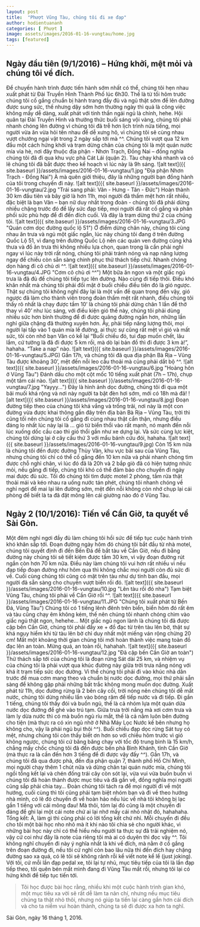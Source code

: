 ```yaml
---
layout: post
title:  "Phượt Vũng Tàu, chúng tôi đi xe đạp"
author: hodientuananh
categories: [ Phượt ]
image: assets/images/2016-01-16-vungtau/home.jpg
tags: [featured]
---
```


## Ngày đầu tiên (9/1/2016) – Hứng khởi, mệt mỏi và chúng tôi về đích.
Để chuyến hành trình được tiến hành sớm nhất có thể, chúng tôi hẹn nhau xuất phát từ Đài Truyền Hình Thành Phố lúc 6h30. Thế là từ tối hôm trước chúng tôi cố gắng chuẩn bị hành trang đầy đủ và ngủ thật sớm để lên đường được sung sức, thế nhưng dậy sớm hơn thường ngày thì quả là công việc không mấy dễ dàng, xuất phát với tinh thần ngái ngủ là chính, hehe.
Hội quân tại Đài Truyền Hình và thưởng thức buổi sáng vội vàng, chúng tôi phải nhanh chóng lên đường vì chúng tôi đã trễ hơn lịch trình nửa tiếng, mọi người vừa ăn vừa hỏi tên nhau để dễ xưng hô, vì chúng tôi sẽ cùng nhau vượt chướng ngại vật trong 2 ngày sắp tới mà ^^.
Chúng tôi vượt qua 12 km đầu một cách hứng khởi và trạm dừng chân của chúng tôi là một quán nước mía vỉa hè, nơi đây thuộc địa phận - Nhơn Trạch, Đồng Nai – đồng nghĩa chúng tôi đã đi qua khu vực phà Cát Lái (quận 2). Tàu chạy khá nhanh và có lẽ chúng tôi đã bắt được theo kế hoạch vì lúc này là 9h sáng.
![alt text]({{ site.baseurl }}/assets/images/2016-01-16-vungtau/1.jpg "Địa phận Nhơn Trạch - Đồng Nai")
À mà quên giới thiệu, đây là những người bạn đồng hành của tôi trong chuyến đi này.
![alt text]({{ site.baseurl }}/assets/images/2016-01-16-vungtau/2.jpg "Trái sang phải: Vân - Hưng - Tân - Đức")
Hoàn thành 30 km đầu tiên và bây giờ là hơn 11h, mọi người đã thấm mệt hơn rất nhiều, đặc biệt là bạn Vân – bạn nữ duy nhất trong đoàn -  chúng tôi đã phải dừng nhiều chặng trước đó để lấy sức đạp tiếp, mọi người đã rất cố gắng và phân phối sức phù hợp để đi đến đích cuối. Và đây là trạm dừng thứ 2 của chúng tôi.
![alt text]({{ site.baseurl }}/assets/images/2016-01-16-vungtau/3.JPG "Quán cơm dọc đường quốc lộ 51")
Ở điểm dừng chân này, chúng tôi cùng nhau ăn trưa và ngủ một giấc ngắn, lúc này chúng tôi đang ở trên đường Quốc Lộ 51, vì đang trên đường Quốc Lộ nên các quán ven đường cũng khá thưa và đồ ăn trưa thì không nhiều lựa chọn, quan trọng là cần phải nghỉ ngay vì lúc này trời rất nóng, chúng tôi phải tránh nóng và nạp năng lượng ngay để chiều còn sẵn sàng chinh phục thử thách tiếp chứ. Nhanh chóng dọn hàng đi cô chủ ơi ^^.
![alt text]({{ site.baseurl }}/assets/images/2016-01-16-vungtau/4.JPG "Cơm cô chủ ơi ^^")
Một bữa ăn ngon và một giấc ngủ trưa là đã đủ để chúng tôi tiếp tục lên đường. Nào cùng đi tiếp thôi.
Điều khó khăn nhất mà chúng tôi phải đối mặt ở buổi chiều điều tiên đó là gió ngược. Thật sự chúng tôi không nghĩ đây lại là một vấn đề quan trọng đến vậy, gió ngược đã làm cho thành viên trong đoàn thấm mệt rất nhanh, điều chúng tôi thấy rõ nhất là chạy được tầm 10’ là chúng tôi phải dừng chân 1 lần để thở thay vì 40’ như lúc sáng, với điều kiện gió thế này, chúng tôi phải dùng nhiều sức hơn bình thường để đi được quãng đường ngắn hơn, những lần nghỉ giữa chặng đã thường xuyên hơn.
Ầy, phải tiếp năng lượng thôi, mọi người lại tấp vào 1 quán mía lề đường, ai thực sự cũng rất mệt vì gió và mất sức, tôi còn nhớ bạn Vân có kể lại “Buổi chiều đó, tui đạp muốn chết, lâu lắm, cứ tưởng là đã đi được 5 km rồi, mà dò lại bản đồ thì đi được 3 km à!”, hahaha. “Take a nap” nào.
![alt text]({{ site.baseurl }}/assets/images/2016-01-16-vungtau/5.JPG)
Gần 17h, và chúng tôi đã qua địa phận Bà Rịa – Vũng Tàu được khoảng 30’, mệt đến nỗi leo cầu thoải mà cũng phải dắt bộ ^^.
![alt text]({{ site.baseurl }}/assets/images/2016-01-16-vungtau/6.jpg "Hoàng hôn ở Vũng Tàu")
Đánh dấu cho một cột mốc 10 tiếng xuất phát (7h – 17h), chụp một tấm cái nào.
![alt text]({{ site.baseurl }}/assets/images/2016-01-16-vungtau/7.jpg "Yayyy...")
Đây là hình ảnh dọc đường, chúng tôi đi qua một bãi muối khá rộng và nơi này người ta bật đèn hơi sớm, mới có 18h mà đã!
![alt text]({{ site.baseurl }}/assets/images/2016-01-16-vungtau/8.jpg)
Đoạn đường tiếp theo của chúng tôi khá vắng và trống trãi, nơi này là một con đường vừa được khai thông gần đây trên địa bàn Bà Rịa – Vũng Tàu, trời thì cũng tối nên chúng tôi cố gắng đi cùng nhau thật cẩn thận, nhưng điều đáng lo nhất lúc này lại là … gió từ biển thổi vào rất mạnh, nó mạnh đến nỗi lúc xuống dốc cầu cao thì gió thổi gần như xe dựng lại. Và sức cùng lực kiệt, chúng tôi dừng lại ở cây cầu thứ 3 với mẩu bánh cứu đói, hahaha.
![alt text]({{ site.baseurl }}/assets/images/2016-01-16-vungtau/9.jpg)
Còn 15 km nữa là chúng tôi đến được đường Thùy Vân, khu vực bãi sau của Vũng Tàu, nhưng chúng tôi chỉ có thể cố gắng đến 10 km nữa và phải nhanh chóng tìm được chỗ nghỉ chân, vì lúc đó đã là 20h và 2 bắp giò đã có hiện tượng nhức mỏi, nếu gắng đi tiếp, chúng tôi khó có thể đảm bảo cho chuyến đi ngày mai được đủ sức. Tối đó chúng tôi tìm được motel 2 phòng, tắm rửa thật thoải mái và kéo nhau ra uống nước tán phét, chúng tôi nhanh chóng về nghỉ ngơi để mai lại lên đường sớm, mệt đến nỗi không còn nhớ chụp lại cái phòng để biết là ta đã đặt mông lên cái giường nào đó ở Vũng Tàu.
## Ngày 2 (10/1/2016): Tiến về Cần Giờ, ta quyết về Sài Gòn.
Một đêm nghỉ ngơi đầy đủ làm chúng tôi hồi sức để tiếp tục cuộc hành trình khó khăn sắp tới. Đoạn đường ngày hôm đó chúng tôi bắt đầu từ nhà motel, chúng tôi quyết định đi đến Bến Đá để bắt tàu về Cần Giờ, nếu đi bằng đường này chúng tôi sẽ tiết kiệm được tầm 30 km, vì vậy đoạn đường rút ngắn còn hơn 70 km nữa. Điều này làm chúng tôi vui hơn rất nhiều vì nếu đạp tiếp đoạn đường như hôm qua thì không chắc mọi người còn đủ sức đi về. Cuối cùng chúng tôi cũng có mặt trên tàu như dự tính ban đầu, mọi người đã sẵn sàng cho chuyến vượt biển rồi đó.
![alt text]({{ site.baseurl }}/assets/images/2016-01-16-vungtau/10.jpg "Lên tàu rồi đó nha")
Tạm biệt Vũng Tàu, chúng tôi phải về Cần Giờ rồi ^^.
![alt text]({{ site.baseurl }}/assets/images/2016-01-16-vungtau/11.JPG "Chúng tôi xuất phát từ Bến Đá, Vũng Tàu")
Chúng tôi có 1 tiếng lênh đênh trên biển, biển hôm đó rất êm và tàu cũng chạy êm không kém, thế nên chúng tôi nhanh chóng chìm vào giấc ngủ thật ngon, hehehe… Một giấc ngủ ngon lành là chúng tôi đã được cập bến Cần Giờ, chúng tôi phải đẩy xe + đồ đạc từ trên tàu lên bờ, thật sự khá nguy hiểm khi từ tàu lên bờ chỉ duy nhất một miếng ván rộng chừng 20 cm! Mất một khoảng thời gian chúng tôi mới hoàn thành việc mang toàn đồ đạc lên an toàn.
Mừng quá, an toàn rồi, hahahah.
![alt text]({{ site.baseurl }}/assets/images/2016-01-16-vungtau/12.jpg "Đã cập bến Cần Giờ an toàn")
Thử thách sắp tới của chúng tôi là đoạn rừng Sát dài 25 km, và nhiệm vụ của chúng tôi là phải vượt qua khúc đường này giữa trời trưa nắng nóng với khá ít trạm tiếp sức dọc đường. Vì thế chúng tôi phải đi vào khúc nhà dân trước để mua cơm mang theo và chuẩn bị nước dọc đường, mọi thứ phải sẵn sàng để không gặp phải những bất trắc không mong muốn dọc đường. 
Xuất phát từ 11h, dọc đường rừng là 2 bên cây cối, trời nóng nên chúng tôi dễ mất nước, chúng tôi dừng nhiều lần vào bóng râm để tiếp nước và đi tiếp.
Đi gần 1 tiếng, chúng tôi thấy đói và buồn ngủ, thế là cả nhóm lựa một quán dừa nước dọc đường để ghé vào trú tạm. Giữa trưa trời nắng mà xơi cơm trưa và làm ly dừa nước thì có mà buồn ngủ ríu mắt, thế là cả nằm luôn bên đường cho tiện (mà thực ra có xin ngủ nhờ ở Nhà Máy Lọc Nước kế bên nhưng họ không cho, vậy là phải ngủ bụi thôi ^^).
Buổi chiều đạp dọc rừng Sát tuy có mệt, nhưng chúng tôi còn thấy biết ơn hơn so với chiều hôm trước vì gió không ngược, chúng tôi cứ băng băng chạy với tốc độ trung bình là 15 km/h, chẳng mấy chốc chúng tôi đã đến được bến phà Bình Khánh, tỉnh Cần Giờ (mà thực ra là cần đến hơn 3 tiếng để đi được vậy đấy ^^).
Gần 17h, và chúng tôi đã qua được phà, đến địa phận quận 7, thành phố Hồ Chí Minh, mọi người chạy thêm 1 chút nữa và dừng chân tại quán nước mía, chúng tôi ngồi tổng kết lại và chén đống trái cây còn sót lại, vừa vui vừa buồn buồn vì chúng tôi đã hoàn thành được mục tiêu và đã gần về, đồng nghĩa mọi người cũng sắp phải chia tay…
Đoàn chúng tôi tách ra để mọi người đi về một hướng, cuối cùng thì tôi cũng phải tạm biệt nhóm bạn và đi về theo hướng nhà mình, có lẽ đó chuyến đi về hoàn hảo nếu lúc về nhà tôi không bị lạc gần 1 tiếng với cái mông đau! Mà thôi, tóm lại đó cũng là một chuyến đi đáng để ghi lại một cái note chứ ai lại nhớ mấy cái nhỏ nhặt đó, hahahaha.
Tổng kết: 
À, làm gì thì cũng phải có lời tổng kết chứ nhỉ. Mỗi chuyến đi đều cho tôi một bài học nho nhỏ mà ít khi nào tôi chia sẻ cho người khác, vì những bài học này chỉ có thể hiểu nếu người ta thực sự đã trải nghiệm nó, vậy cứ coi như đây là note của riêng tôi mà ai có duyên thì đọc vậy ^^. Tôi không nghĩ chuyến đi này ý nghĩa nhất là khi về đích, mà nằm ở cố gắng trên đoạn đường đi, nếu tôi cứ nghĩ còn bao lâu nữa thì đến đích hay chặng đường sao xa quá, có lẽ tôi sẽ không rảnh rỗi kể viết note kể lể (just joking). Với tôi, cứ mỗi lần đạp pedal xe, tôi lại tự nhủ, mục tiêu tiếp của tôi là lần đạp tiếp theo, tôi quên bén mất mình đang đi Vũng Tàu mất rồi, nhưng tôi lại có hứng khởi để tiếp tục tiến tới. 
> Tôi học được bài học rằng, nhiều khi một cuộc hành trình gian khó, một mục tiêu xa vời sẽ rất dễ làm ta nản chí, nhưng nếu mục tiêu chúng ta thật nhỏ thôi, nhưng nó giúp ta tiến lại càng gần hơn cái đích và cho ta niềm vui hoàn thành, chúng ta sẽ đi được xa hơn ta nghĩ.

Sài Gòn, ngày 16 tháng 1, 2016.